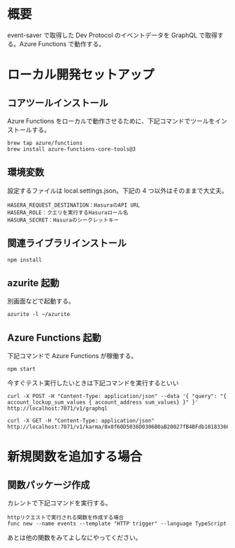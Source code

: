 # 概要

event-saver で取得した Dev Protocol のイベントデータを GraphQL で取得する。Azure Functions で動作する。

# ローカル開発セットアップ

## コアツールインストール

Azure Functions をローカルで動作させるために、下記コマンドでツールをインストールする。

```
brew tap azure/functions
brew install azure-functions-core-tools@3
```

## 環境変数

設定するファイルは local.settings.json。下記の 4 つ以外はそのままで大丈夫。

```
HASERA_REQUEST_DESTINATION：HasuraのAPI URL
HASERA_ROLE：クエリを実行するHasuraロール名
HASURA_SECRET：Hasuraのシークレットキー
```

## 関連ライブラリインストール

```
npm install
```

## azurite 起動

別画面などで起動する。

```
azurite -l ~/azurite
```

## Azure Functions 起動

下記コマンドで Azure Functions が稼働する。

```
npm start
```

今すぐテスト実行したいときは下記コマンドを実行するといい

```
curl -X POST -H "Content-Type: application/json" --data '{ "query": "{ account_lockup_sum_values { account_address sum_values} }" }' http://localhost:7071/v1/graphql

curl -X GET -H "Content-Type: application/json" http://localhost:7071/v1/karma/0x0f60D5036D0306B0aB20027fB4BFdb10183366ca

```

# 新規関数を追加する場合

## 関数パッケージ作成

カレントで下記コマンドを実行する。

```
httpリクエストで実行される関数を作成する場合
func new --name events --template "HTTP trigger" --language TypeScript
```

あとは他の関数をみてよしなにやってください。
